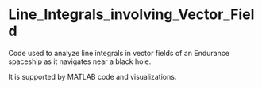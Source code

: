 # Line_Integrals_involving_Vector_Field
Code used to analyze line integrals in vector fields of an Endurance spaceship as it navigates near a black hole. 

It is supported by MATLAB code and visualizations.
